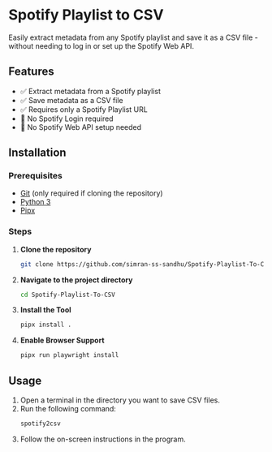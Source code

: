 # Spotify Playlist to CSV

Easily extract metadata from any Spotify playlist and save it as a CSV file - without needing to log in or set up the Spotify Web API.

## Features

- ✅ Extract metadata from a Spotify playlist
- ✅ Save metadata as a CSV file
- ✅ Requires only a Spotify Playlist URL
- 🚫 No Spotify Login required
- 🚫 No Spotify Web API setup needed

## Installation

### Prerequisites

- [Git](https://github.com/git-guides/install-git) (only required if cloning the repository)
- [Python 3](https://www.python.org/downloads/)
- [Pipx](https://pipx.pypa.io/stable/installation/)

### Steps

1. **Clone the repository**
    ```bash
   git clone https://github.com/simran-ss-sandhu/Spotify-Playlist-To-CSV.git
   ```
2. **Navigate to the project directory**
    ```bash
   cd Spotify-Playlist-To-CSV
   ```
3. **Install the Tool**
    ```bash
   pipx install .
   ```
4. **Enable Browser Support**
    ```bash
    pipx run playwright install
   ```

## Usage

1. Open a terminal in the directory you want to save CSV files.
2. Run the following command:
    ```bash
    spotify2csv
   ```
3. Follow the on-screen instructions in the program.
